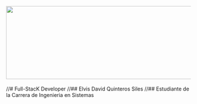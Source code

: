 
## <img src="https://t3.ftcdn.net/jpg/03/18/60/62/240_F_318606217_Hk8jo2MVoI33SQOkYrfOF929J7JgIP0P.jpg" width="900" height="200" />
//# Full-StacK Developer
//## Elvis David Quinteros Siles
//## Estudiante de la Carrera de Ingenieria en Sistemas


